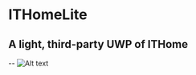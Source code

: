 # ITHomeLite
## A light, third-party UWP of ITHome
--
![Alt text](https://github.com/nerocui/ITHomeLite/blob/master/IThome%20Lite.png)

